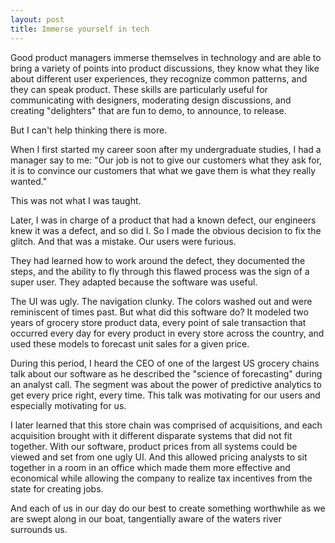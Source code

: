 ```yaml
---
layout: post
title: Immerse yourself in tech
---
```


Good product managers immerse themselves in technology and are able to bring a variety of points into product discussions, they know what they like about different user experiences, they recognize common patterns, and they can speak product.  These skills are particularly useful for communicating with designers, moderating design discussions, and creating "delighters" that are fun to demo, to announce, to release.

But I can't help thinking there is more.

When I first started my career soon after my undergraduate studies, I had a manager say to me:  "Our job is not to give our customers what they ask for, it is to convince our customers that what we gave them is what they really wanted."

This was not what I was taught.

Later, I was in charge of a product that had a known defect, our engineers knew it was a defect, and so did I.  So I made the obvious decision to fix the glitch.  And that was a mistake.  Our users were furious.

They had learned how to work around the defect, they documented the steps, and the ability to fly through this flawed process was the sign of a super user.  They adapted because the software was useful.

The UI was ugly.  The navigation clunky.  The colors washed out and were reminiscent of times past.  But what did this software do?  It modeled two years of grocery store product data, every point of sale transaction that occurred every day for every product in every store across the country, and used these models to forecast unit sales for a given price.  

During this period, I heard the CEO of one of the largest US grocery chains talk about our software as he described the "science of forecasting" during an analyst call.  The segment was about the power of predictive analytics to get every price right, every time.  This talk was motivating for our users and especially motivating for us.

I later learned that this store chain was comprised of acquisitions, and each acquisition brought with it different disparate systems that did not fit together.  With our software, product prices from all systems could be viewed and set from one ugly UI.  And this allowed pricing analysts to sit together in a room in an office which made them more effective and economical while allowing the company to realize tax incentives from the state for creating jobs.

And each of us in our day do our best to create something worthwhile as we are swept along in our boat, tangentially aware of the waters river surrounds us.
